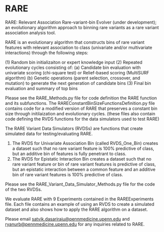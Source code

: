 # RARE
RARE: Relevant Association Rare-variant-bin Evolver (under development); an evolutionary algorithm approach to binning rare variants as a rare variant association analysis tool.

RARE is an evolutionary algorithm that constructs bins of rare variant features with relevant association to class (univariate and/or multivariate interactions)
through the following steps:

(1) Random bin initializaiton or expert knowledge input
(2) Repeated evolutionary cycles consisting of:
  (a) Candidate bin evaluation with univariate scoring (chi-square test) or Relief-based scoring (MultiSURF algorithm)
  (b) Genetic operations (parent selection, crossover, and mutation) to generate the next generation of candidate bins
(3) Final bin evaluation and summary of top bins

Please see the RARE_Methods.py file for code definition the RARE function and its subfunctions.
The RAREConstantBinSizeFunctionsDefinition.py file contains code for a modified version of RARE that preserves a constant bin size through initilaization and evolutionary cycles.
(these files also contain code defining the RVDS functions for the data simulators used to test RARE)

The RARE Variant Data Simulators (RVDSs) are functions that create simulated data for testing/evaluating RARE.
1) The RVDS for Univariate Association Bin (called RVDS_One_Bin) creates a dataset such that no rare variant feature is 100% predictive of class, but an additive bin of features is
  fully penetrant to class.
2) The RVDS for Epistatic Interaction Bin creates a dataset such that no rare variant feature or bin of rare variant features is predictive of class, but an epistatic interaction
  between a common feature and an additive bin of rare variant features is 100% predictive of class.

Please see the RARE_Variant_Data_Simulator_Methods.py file for the code of the two RVDSs.

We evaluate RARE with 9 Experiments contained in the RAREExperiments file. Each file contains an example of using an RVDS to create a simulated dataset and also shows 
how to apply the RARE algorithm on a dataset. 

Please email satvik.dasariraju@pennmedicine.upenn.edu and ryanurb@pennmedicine.upenn.edu for any inquiries related to RARE. 
